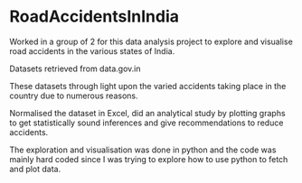 # RoadAccidentsInIndia
Worked in a group of 2 for this data analysis project to explore and visualise road accidents in the various states of India.

Datasets retrieved from data.gov.in

These datasets through light upon the varied accidents taking place in the country due to numerous reasons.

Normalised the dataset in Excel, did an analytical study by plotting graphs to get statistically sound inferences and give recommendations to reduce accidents.

The exploration and visualisation was done in python and the code was mainly hard coded since I was trying to explore how to use python to fetch and plot data.
